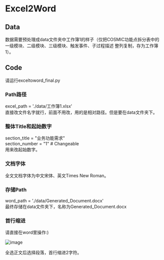 # Excel2Word

## Data
数据需要预处理成data文件夹中工作簿1的样子（仅把COSMIC功能点拆分表中的一级模块、二级模块、三级模块、触发事件、子过程描述 整列复制，存为工作簿1）。

## Code
请运行exceltoword_final.py

### Path路径
excel_path = './data/工作簿1.xlsx'\
直接改文件名字就行，前面不用改，用的是相对路径。但是要在data文件夹下。

### 整体Title和起始数字
section_title = "业务功能需求"\
section_number = "1"  # Changeable\
用来改起始数字。

### 文档字体
全文文档字体为中文宋体、英文Times New Roman。

### 存储Path
word_path = './data/Generated_Document.docx'\
最终存储在data文件夹下，名称为Generated_Document.docx

### 首行缩进
请直接在word里操作:)

![image](instruction.jpg)

全选正文后选择段落，首行缩进2字符。

